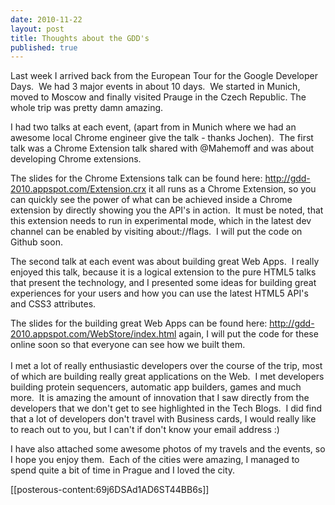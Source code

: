 ```yaml
--- 
date: 2010-11-22
layout: post
title: Thoughts about the GDD's
published: true
---
```

Last week I arrived back from the European Tour for the Google Developer Days.  We had 3 major events in about 10 days.  We started in Munich, moved to Moscow and finally visited Prauge in the Czech Republic. The whole trip was pretty damn amazing.<p /><div>I had two talks at each event, (apart from in Munich where we had an awesome local Chrome engineer give the talk - thanks Jochen).  The first talk was a Chrome Extension talk shared with @Mahemoff and was about developing Chrome extensions.</div> <p /><div>The slides for the Chrome Extensions talk can be found here: <a href="http://gdd-2010.appspot.com/Extension.crx">http://gdd-2010.appspot.com/Extension.crx</a> it all runs as a Chrome Extension, so you can quickly see the power of what can be achieved inside a Chrome extension by directly showing you the API&#39;s in action.  It must be noted, that this extension needs to run in experimental mode, which in the latest dev channel can be enabled by visiting about://flags.  I will put the code on Github soon.</div> <p /><div>The second talk at each event was about building great Web Apps.  I really enjoyed this talk, because it is a logical extension to the pure HTML5 talks that present the technology, and I presented some ideas for building great experiences for your users and how you can use the latest HTML5 API&#39;s and CSS3 attributes.</div> <p /><div>The slides for the building great Web Apps can be found here: <a href="http://gdd-2010.appspot.com/WebStore/index.html">http://gdd-2010.appspot.com/WebStore/index.html</a> again, I will put the code for these online soon so that everyone can see how we built them.</div> <div><br /><div>I met a lot of really enthusiastic developers over the course of the trip, most of which are building really great applications on the Web.  I met developers building protein sequencers, automatic app builders, games and much more.  It is amazing the amount of innovation that I saw directly from the developers that we don&#39;t get to see highlighted in the Tech Blogs.  I did find that a lot of developers don&#39;t travel with Business cards, I would really like to reach out to you, but I can&#39;t if don&#39;t know your email address :)</div> </div><p /><div>I have also attached some awesome photos of my travels and the events, so I hope you enjoy them.  Each of the cities were amazing, I managed to spend quite a bit of time in Prague and I loved the city.</div> <p>[[posterous-content:69j6DSAd1AD6ST44BB6s]]</p>
